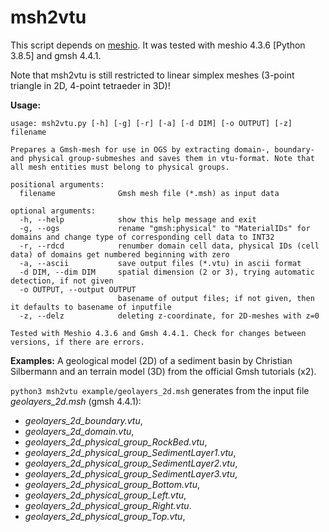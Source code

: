 # msh2vtu

This script depends on [meshio](https://github.com/nschloe/meshio).
It was tested with meshio 4.3.6 [Python 3.8.5] and gmsh 4.4.1.

Note that msh2vtu is still restricted to linear simplex meshes (3-point triangle in 2D, 4-point tetraeder in 3D)!

**Usage:**
```
usage: msh2vtu.py [-h] [-g] [-r] [-a] [-d DIM] [-o OUTPUT] [-z] filename

Prepares a Gmsh-mesh for use in OGS by extracting domain-, boundary- and physical group-submeshes and saves them in vtu-format. Note that all mesh entities must belong to physical groups.

positional arguments:
  filename              Gmsh mesh file (*.msh) as input data

optional arguments:
  -h, --help            show this help message and exit
  -g, --ogs             rename "gmsh:physical" to "MaterialIDs" for domains and change type of corresponding cell data to INT32
  -r, --rdcd            renumber domain cell data, physical IDs (cell data) of domains get numbered beginning with zero
  -a, --ascii           save output files (*.vtu) in ascii format
  -d DIM, --dim DIM     spatial dimension (2 or 3), trying automatic detection, if not given
  -o OUTPUT, --output OUTPUT
                        basename of output files; if not given, then it defaults to basename of inputfile
  -z, --delz            deleting z-coordinate, for 2D-meshes with z=0

Tested with Meshio 4.3.6 and Gmsh 4.4.1. Check for changes between versions, if there are errors.
```

**Examples:**
A geological model (2D) of a sediment basin by Christian Silbermann and an terrain model (3D) from the official Gmsh tutorials (x2).

``python3 msh2vtu example/geolayers_2d.msh`` generates from the input file *geolayers_2d.msh* (gmsh 4.4.1):

- *geolayers_2d_boundary.vtu*,
- *geolayers_2d_domain.vtu*,                 
- *geolayers_2d_physical_group_RockBed.vtu*,
- *geolayers_2d_physical_group_SedimentLayer1.vtu*,
- *geolayers_2d_physical_group_SedimentLayer2.vtu*,
- *geolayers_2d_physical_group_SedimentLayer3.vtu*,
- *geolayers_2d_physical_group_Bottom.vtu*,  
- *geolayers_2d_physical_group_Left.vtu*,    
- *geolayers_2d_physical_group_Right.vtu*.
- *geolayers_2d_physical_group_Top.vtu*,

